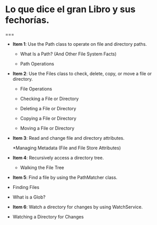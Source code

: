 # Lo que dice el gran Libro y sus fechorías.
===
+ **Item 1**: Use the Path class to operate on file and directory paths.

  * What Is a Path? (And Other File System Facts)


  * Path Operations

+ **Item 2**: Use the Files class to check, delete, copy, or move a file or directory.

  * File Operations


  * Checking a File or Directory


  * Deleting a File or Directory


  * Copying a File or Directory


  * Moving a File or Directory

+ **Item 3**: Read and change file and directory attributes.

  *Managing Metadata (File and File Store Attributes)

* **Item 4**: Recursively access a directory tree.

  * Walking the File Tree

+  **Item 5**: Find a file by using the PathMatcher class.

  * Finding Files


  * What is a Glob?

+  **Item 6**: Watch a directory for changes by using WatchService.

  * Watching a Directory for Changes
